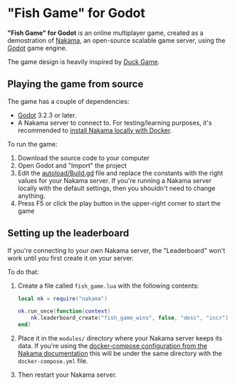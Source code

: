 "Fish Game" for Godot
=====================

**"Fish Game" for Godot** is an online multiplayer game, created as a
demostration of [Nakama](https://heroiclabs.com/), an open-source scalable game
server, using the [Godot](https://godotengine.org/) game engine.

The game design is heavily inspired by [Duck Game](https://store.steampowered.com/app/312530/Duck_Game/).

Playing the game from source
----------------------------

The game has a couple of dependencies:

* [Godot](https://godotengine.org/download) 3.2.3 or later.
* A Nakama server to connect to. For testing/learning purposes, it's recommended to [install Nakama locally with Docker](https://heroiclabs.com/docs/install-docker-quickstart/).

To run the game:

1. Download the source code to your computer
2. Open Godot and "Import" the project
3. Edit the [autoload/Build.gd](https://github.com/heroiclabs/fishgame-godot/blob/main/autoload/Build.gd) file and replace the constants with the right values for your Nakama server. If you're running a Nakama server locally with the default settings, then you shouldn't need to change anything.
4. Press F5 or click the play button in the upper-right corner to start the game

## Setting up the leaderboard ##

If you're connecting to your own Nakama server, the "Leaderboard" won't work
until you first create it on your server.

To do that:

1. Create a file called `fish_game.lua` with the following contents:

    ```lua
    local nk = require("nakama")
    
    nk.run_once(function(context)
    	nk.leaderboard_create("fish_game_wins", false, "desc", "incr")
    end)
    ```
2. Place it in the `modules/` directory where your Nakama server keeps its
data. If you're using the [docker-compose configuration from the Nakama
documentation](https://heroiclabs.com/docs/install-docker-quickstart/#running-nakama-with-docker-compose)
this will be under the same directory with the `docker-compose.yml` file.

3. Then restart your Nakama server.

